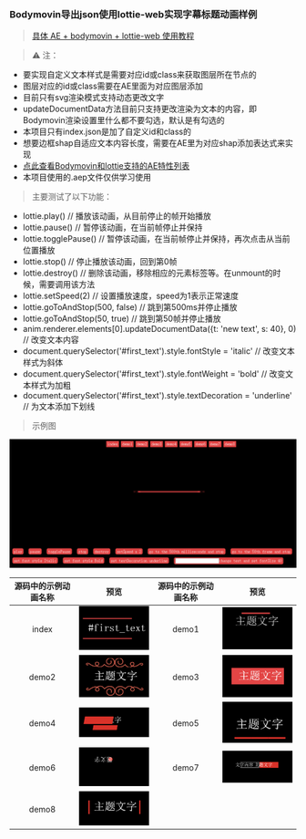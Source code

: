 ### Bodymovin导出json使用lottie-web实现字幕标题动画样例
> [具体 AE + bodymovin + lottie-web 使用教程](http://skillnull.com/20190108/%E5%89%8D%E7%AB%AF%E8%A7%A3%E6%94%BE%E7%94%9F%E4%BA%A7%E5%8A%9B%E4%B9%8B-%E5%8A%A8%E7%94%BB%EF%BC%88adobe-effects-bodymovin-lottie%EF%BC%89/)

> :warning: 注：
- 要实现自定义文本样式是需要对应id或class来获取图层所在节点的
- 图层对应的id或class需要在AE里面为对应图层添加
- 目前只有svg渲染模式支持动态更改文字
- updateDocumentData方法目前只支持更改渲染为文本的内容，即Bodymovin渲染设置里什么都不要勾选，默认是有勾选的
- 本项目只有index.json是加了自定义id和class的
- 想要边框shap自适应文本内容长度，需要在AE里为对应shap添加表达式来实现
- [点此查看Bodymovin和lottie支持的AE特性列表](http://airbnb.io/lottie/supported-features.html)
- 本项目使用的.aep文件仅供学习使用

> 主要测试了以下功能：
- lottie.play() // 播放该动画，从目前停止的帧开始播放
- lottie.pause() // 暂停该动画，在当前帧停止并保持
- lottie.togglePause() // 暂停该动画，在当前帧停止并保持，再次点击从当前位置播放
- lottie.stop() // 停止播放该动画，回到第0帧
- lottie.destroy() // 删除该动画，移除相应的元素标签等。在unmount的时候，需要调用该方法
- lottie.setSpeed(2) // 设置播放速度，speed为1表示正常速度
- lottie.goToAndStop(500, false) // 跳到第500ms并停止播放
- lottie.goToAndStop(50, true) // 跳到第50帧并停止播放
- anim.renderer.elements[0].updateDocumentData({t: 'new text', s: 40}, 0) // 改变文本内容
- document.querySelector('#first_text').style.fontStyle = 'italic' // 改变文本样式为斜体
- document.querySelector('#first_text').style.fontWeight = 'bold' // 改变文本样式为加粗
- document.querySelector('#first_text').style.textDecoration = 'underline' // 为文本添加下划线

> 示例图

![示例图](/image/sample.gif)

| 源码中的示例动画名称 | 预览 | 源码中的示例动画名称 | 预览 |
| :-: | :-: | :-: | :-: |
| index | <div align="center"><img width="200" height="auto" src="/image/index.gif"/></div> | demo1 | <div align="center"><img width="200" height="auto" src="/image/demo1.gif"/></div> |
| demo2 | <div align="center"><img width="200" height="auto" src="/image/demo2.gif"/></div> | demo3 | <div align="center"><img width="200" height="auto" src="/image/demo3.gif"/></div> |
| demo4 | <div align="center"><img width="200" height="auto" src="/image/demo4.gif"/></div> | demo5 | <div align="center"><img width="200" height="auto" src="/image/demo5.gif"/></div> |
| demo6 | <div align="center"><img width="200" height="auto" src="/image/demo6.gif"/></div> | demo7 | <div align="center"><img width="200" height="auto" src="/image/demo7.gif"/></div> |
| demo8 | <div align="center"><img width="200" height="auto" src="/image/demo8.gif"/></div> |  |  |
